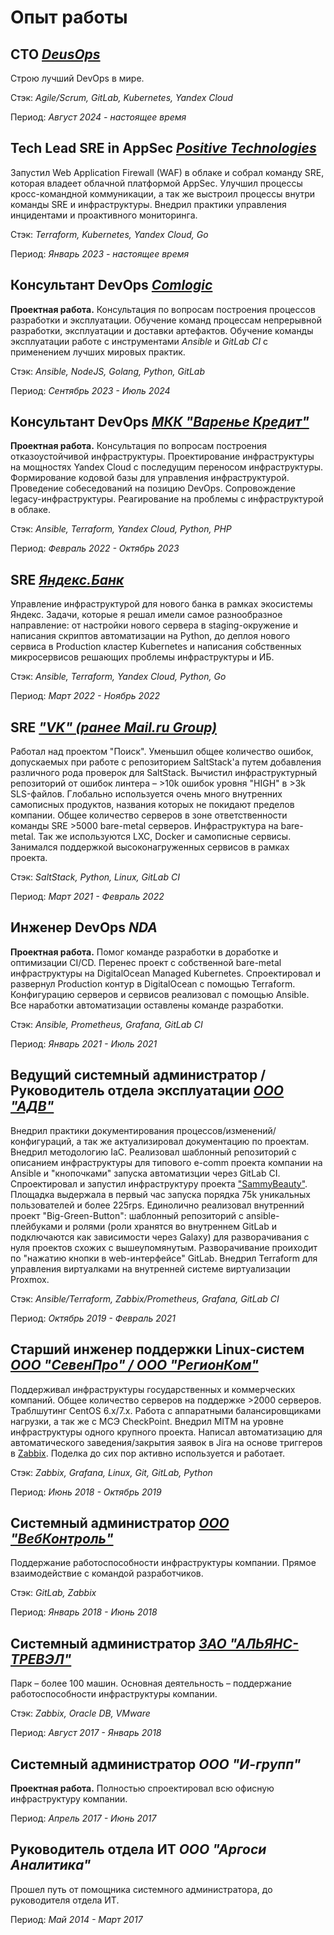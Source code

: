 # Опыт работы

## CTO *[DeusOps](https://deusops.com/b2b)*

Строю лучший DevOps в мире.

Стэк: *Agile/Scrum, GitLab, Kubernetes, Yandex Cloud*

Период: *Август 2024 - настоящее время*

## Tech Lead SRE in AppSec *[Positive Technologies](https://ptsecurity.com)*

Запустил Web Application Firewall (WAF) в облаке и собрал команду SRE, которая владеет облачной платформой AppSec.
Улучшил процессы кросс-командной коммуникации, а так же выстроил процессы внутри команды SRE и инфраструктуры.
Внедрил практики управления инцидентами и проактивного мониторинга.

Стэк: *Terraform, Kubernetes, Yandex Cloud, Go*

Период: *Январь 2023 - настоящее время*

## Консультант DevOps *[Comlogic](https://comlogic.ru)*

**Проектная работа.** Консультация по вопросам построения процессов разработки и эксплуатации. Обучение команд процессам непрерывной
разработки, эксплуатации и доставки артефактов. Обучение команды эксплуатации работе с
инструментами *Ansible* и *GitLab CI* с применением лучших мировых практик.

Стэк: *Ansible, NodeJS, Golang, Python, GitLab*

Период: *Сентябрь 2023 - Июль 2024*

## Консультант DevOps *[МКК "Варенье Кредит"](https://kekscredit.ru)*

**Проектная работа.** Консультация по вопросам построения отказоустойчивой инфраструктуры. Проектирование инфраструктуры на мощностях
Yandex Cloud с последущим переносом инфраструктуры. Формирование кодовой базы для управления инфраструктурой.
Проведение собеседований на позицию DevOps. Сопровождение legacy-инфраструктуры.
Реагирование на проблемы с инфраструктурой в облаке.

Стэк: *Ansible, Terraform, Yandex Cloud, Python, PHP*

Период: *Февраль 2022 - Октябрь 2023*

## SRE *[Яндекс.Банк](https://bank.yandex.ru)*

Управление инфраструктурой для нового банка в рамках экосистемы Яндекс. Задачи, которые я решал имели самое
разнообразное направление: от настройки нового сервера в staging-окружение и написания скриптов автоматизации на
Python, до деплоя нового сервиса в Production кластер Kubernetes и написания собственных микросервисов решающих
проблемы инфраструктуры и ИБ.

Стэк: *Ansible, Terraform, Yandex Cloud, Python, Go*

Период: *Март 2022 - Ноябрь 2022*

## SRE *["VK" (ранее Mail.ru Group)](https://vk.company/ru/)*

Работал над проектом "Поиск". Уменьшил общее количество ошибок, допускаемых при работе с репозиторием SaltStack'а
путем добавления различного рода проверок для SaltStack. Вычистил инфраструктурный репозиторий от ошибок
линтера – >10k ошибок уровня "HIGH" в >3k SLS-файлов. Глобально используется очень много внутренних самописных
продуктов, названия которых не покидают пределов компании. Общее количество серверов в зоне ответственности
команды SRE >5000 bare-metal серверов. Инфраструктура на bare-metal. Так же используются LXC, Docker и самописные
сервисы. Занимался поддержкой высоконагруженных сервисов в рамках проекта.

Стэк: *SaltStack, Python, Linux, GitLab CI*

Период: *Март 2021 - Февраль 2022*

## Инженер DevOps *NDA*

**Проектная работа.** Помог команде разработки в доработке и оптимизации CI/CD. Перенес проект с собственной
bare-metal инфраструктуры на DigitalOcean Managed Kubernetes. Спроектировал и развернул Production контур в
DigitalOcean с помощью Terraform. Конфигурацию серверов и сервисов реализовал с помощью Ansible.
Все наработки автоматизации оставлены команде разработки.

Стэк: *Ansible, Prometheus, Grafana, GitLab CI*

Период: *Январь 2021 - Июль 2021*

## Ведущий системный администратор / Руководитель отдела эксплуатации *[ООО "АДВ"](http://adv.ru)*

Внедрил практики документирования процессов/изменений/конфигураций, а так же актуализировал документацию по проектам.
Внедрил методологию IaC. Реализовал шаблонный репозиторий с описанием инфраструктуры для типового e-comm проекта
компании на Ansible и "кнопочками" запуска автоматизции через GitLab CI. Спроектировал и запустил инфраструктуру
проекта ["SammyBeauty"](http://sammybeauty.ru). Площадка выдержала в первый час запуска порядка 75k уникальных
пользователей и более 225rps. Единолично реализовал внутренний проект "Big-Green-Button": шаблонный репозиторий с
ansible-плейбуками и ролями (роли хранятся во внутреннем GitLab и подключаются как зависимости через Galaxy) для
разворачивания с нуля проектов схожих с вышеупомянутым. Разворачивание проиходит по "нажатию кнопки в
web-интерфейсе" GitLab. Внедрил Terraform для управления виртуалками на внутренней системе виртуализации Proxmox.

Стэк: *Ansible/Terraform, Zabbix/Prometheus, Grafana, GitLab CI*

Период: *Октябрь 2019 - Февраль 2021*

## Старший инженер поддержки Linux-систем *[ООО "СевенПро" / ООО "РегионКом"](http://7pro.ru)*

Поддерживал инфраструктуры государственных и коммерческих компаний. Общее количество серверов на поддержке >2000
серверов. Траблшутинг CentOS 6.x/7.x. Работа с аппаратными балансировщиками нагрузки, а так же с МСЭ CheckPoint.
Внедрил MITM на уровне инфраструктуры одного крупного проекта. Написал автоматизацию для автоматического
заведения/закрытия заявок в Jira на основе триггеров в [Zabbix](https://github.com/jtprogru/zbx2jira).
Поделка до сих пор активно используется и работает.

Стэк: *Zabbix, Grafana, Linux, Git, GitLab, Python*

Период: *Июнь 2018 - Октябрь 2019*

## Системный администратор *[ООО "ВебКонтроль"](http://webkontrol.com)*

Поддержание работоспособности инфраструктуры компании. Прямое взаимодействие с командой разработчиков.

Стэк: *GitLab, Zabbix*

Период: *Январь 2018 - Июнь 2018*

## Системный администратор *[ЗАО "АЛЬЯНС-ТРЕВЭЛ"](https://www.moireis.ru/)*

Парк – более 100 машин. Основная деятельность – поддержание работоспособности инфраструктуры компании.

Стэк: *Zabbix, Oracle DB, VMware*

Период: *Август 2017 - Январь 2018*

## Системный администратор *ООО "И-групп"*

**Проектная работа.** Полностью спроектировал всю офисную инфраструктуру компании.

Период: *Апрель 2017 - Июнь 2017*

## Руководитель отдела ИТ *ООО "Аргоси Аналитика"*

Прошел путь от помощника системного администратора, до руководителя отдела ИТ.

Период: *Май 2014 - Март 2017*
